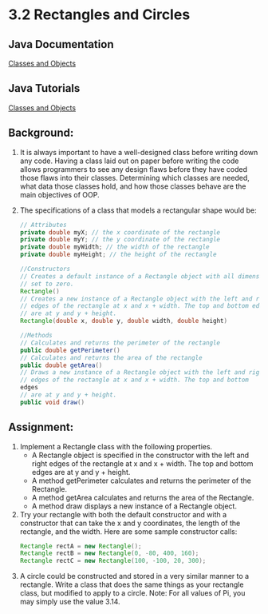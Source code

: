 # 3.2 Rectangles and Circles

## Java Documentation
[Classes and Objects](https://docs.oracle.com/javase/8/docs/api/java/lang/Class.html)

## Java Tutorials
[Classes and Objects](https://runestone.academy/ns/books/published/apcsareview/JavaBasics/toctree.html)

## Background:
1. It is always important to have a well-designed class before writing down any code. Having a
class laid out on paper before writing the code allows programmers to see any design flaws
before they have coded those flaws into their classes. Determining which classes are needed,
what data those classes hold, and how those classes behave are the main objectives of OOP.
2. The specifications of a class that models a rectangular shape would be:

    ```java
    // Attributes
    private double myX; // the x coordinate of the rectangle
    private double myY; // the y coordinate of the rectangle
    private double myWidth; // the width of the rectangle
    private double myHeight; // the height of the rectangle

    //Constructors
    // Creates a default instance of a Rectangle object with all dimensions
    // set to zero.
    Rectangle()
    // Creates a new instance of a Rectangle object with the left and right
    // edges of the rectangle at x and x + width. The top and bottom edges
    // are at y and y + height.
    Rectangle(double x, double y, double width, double height)

    //Methods
    // Calculates and returns the perimeter of the rectangle
    public double getPerimeter()
    // Calculates and returns the area of the rectangle
    public double getArea()
    // Draws a new instance of a Rectangle object with the left and right
    // edges of the rectangle at x and x + width. The top and bottom
    edges
    // are at y and y + height.
    public void draw()
    ```

## Assignment:
1. Implement a Rectangle class with the following properties.
    - A Rectangle object is specified in the constructor with the left and right edges of the
    rectangle at x and x + width. The top and bottom edges are at y and y + height.
    - A method getPerimeter calculates and returns the perimeter of the Rectangle.
    - A method getArea calculates and returns the area of the Rectangle.
    - A method draw displays a new instance of a Rectangle object. 
2. Try your rectangle with both the default constructor and with a constructor that can take the x
and y coordinates, the length of the rectangle, and the width. Here are some sample constructor
calls:
    ```java
    Rectangle rectA = new Rectangle();
    Rectangle rectB = new Rectangle(0, -80, 400, 160);
    Rectangle rectC = new Rectangle(100, -100, 20, 300);
    ```
3. A circle could be constructed and stored in a very similar manner to a rectangle. Write a class that does the same things as your rectangle class, but modified to apply to a circle. Note: For all values of Pi, you may simply use the value 3.14. 